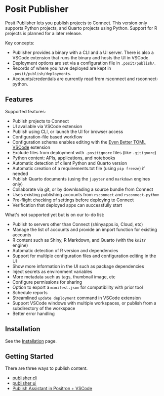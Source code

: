 # Posit Publisher

Posit Publisher lets you publish projects to Connect. This version only supports
Python projects, and Quarto projects using Python. Support for R projects is
planned for a later release.

Key concepts:
* Publisher provides a binary with a CLI and a UI server. There is also a VSCode
  extension that runs the binary and hosts the UI in VSCode.
* Deployment options are set via a configuration file in `.posit/publish/`.
* Records of where you have deployed are kept in `.posit/publish/deployments`.
* Accounts/credentials are currently read from rsconnect and rsconnect-python.


## Features

Supported features:

* Publish projects to Connect
* UI available via VSCode extension
* Publish using CLI, or launch the UI for browser access
* Configuration-file based workflow
* Configuration schema enables editing with the [Even Better TOML
  VSCode](https://marketplace.visualstudio.com/items?itemName=tamasfe.even-better-toml)
  extension
* Exclude files from deployment with `.positignore` files (like `.gitignore`)
* Python content: APIs, applications, and notebooks
* Automatic detection of client Python and Quarto version
* Automatic creation of a requirements.txt file (using `pip freeze`) if needed
* Publish Quarto documents (using the `jupyter` and `markdown` engines only)
* Collaborate via git, or by downloading a source bundle from Connect
* Uses existing publishing accounts from `rsconnect` and `rsconnect-python`
* Pre-flight checking of settings before deploying to Connect
* Verification that deployed apps can successfully start

What's not supported yet but is on our to-do list:

* Publish to servers other than Connect (shinyapps.io, Cloud, etc)
* Manage the list of accounts and provide an import function for existing
  accounts
* R content such as Shiny, R Markdown, and Quarto (with the `knitr` engine)
* Automatic detection of R version and dependencies
* Support for multiple configuration files and configuration editing in the UI
* Show more information in the UI such as package dependencies
* Inject secrets as environment variables
* More metadata such as tags, thumbnail image, etc
* Configure permissions for sharing
* Option to export a `manifest.json` for compatibility with prior tool
* Schedule reports
* Streamlined `update deployment` command in VSCode extension
* Support VSCode windows with multiple workspaces, or publish from a
  subdirectory of the workspace
* Better error handling


## Installation
See the [Installation](installation.md) page.

## Getting Started
There are three ways to publish content.
* [publisher cli](cli.md)
* [publisher ui](ui.md)
* [Publish Assistant in Positron + VSCode](vscode.md)
